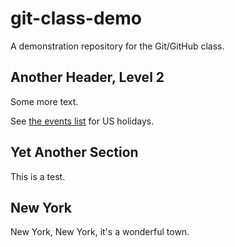 # git-class-demo
A demonstration repository for the Git/GitHub class.

## Another Header, Level 2

Some more text.

See [the events list](events.md) for US holidays.

## Yet Another Section

This is a test.

## New York

New York, New York, it's a wonderful town.
